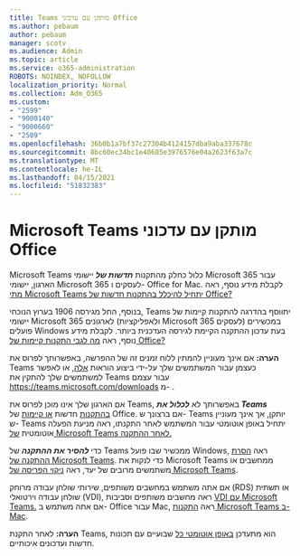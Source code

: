 ```yaml
---
title: Teams מותקן עם עדכוני Office
ms.author: pebaum
author: pebaum
manager: scotv
ms.audience: Admin
ms.topic: article
ms.service: o365-administration
ROBOTS: NOINDEX, NOFOLLOW
localization_priority: Normal
ms.collection: Adm_O365
ms.custom:
- "2599"
- "9000140"
- "9000660"
- "2509"
ms.openlocfilehash: 36b0b1a7bf37c27304b4124157dba9aba337678c
ms.sourcegitcommit: 8bc60ec34bc1e40685e3976576e04a2623f63a7c
ms.translationtype: MT
ms.contentlocale: he-IL
ms.lasthandoff: 04/15/2021
ms.locfileid: "51832383"
---
```

# <a name="microsoft-teams-installed-with-office-updates"></a>Microsoft Teams מותקן עם עדכוני Office

Microsoft Teams כלול כחלק מהתקנות ***חדשות של*** יישומי Microsoft 365 עבור הארגון, יישומי Microsoft 365 לעסקים ו- Office for Mac. לקבלת מידע נוסף, ראה [מתי Microsoft Teams יתחיל להיכלל בהתקנות חדשות של Office?](https://docs.microsoft.com/deployoffice/teams-install#when-will-microsoft-teams-start-being-included-with-new-installations-of-microsoft-365-apps)

בנוסף, החל מגירסה 1906 בערוץ הנוכחי, Teams  יתווסף בהדרגה להתקנות קיימות של יישומי Microsoft 365 לארגונים (ולאפליקציות Microsoft 365 לעסקים) במכשירים פועלים Windows בעת עדכון ההתקנה הקיימת לגירסה העדכנית ביותר. לקבלת מידע נוסף, ראה [מה לגבי התקנות קיימות של Office?](https://docs.microsoft.com/deployoffice/teams-install#what-about-existing-installations-of-microsoft-365-apps)

**הערה:** אם אינך מעוניין להמתין ללוח זמנים זה של ההפרשה, באפשרותך לפרוס את Teams כעצמן עבור המשתמשים שלך על-ידי ביצוע הוראות [אלה](https://docs.microsoft.com/MicrosoftTeams/msi-deployment), או לאפשר למשתמשים שלך להתקין את Teams עבור עצמם https://teams.microsoft.com/downloads מ- .

אם הארגון שלך אינו מוכן לפרוס את Teams, באפשרותך לא ***לכלול את Teams*** [בהתקנות](https://docs.microsoft.com/deployoffice/teams-install#how-to-exclude-microsoft-teams-from-new-installations-of-microsoft-365-apps) חדשות [או קיימות](https://docs.microsoft.com/deployoffice/teams-install#use-group-policy-to-control-the-installation-of-microsoft-teams) של Office. אם ברצונך ש- Teams יותקן, אך אינך מעוניין ש- Teams יתחיל באופן אוטומטי עבור המשתמש לאחר התקנתו, ראה מניעת הפעלה אוטומטית [של Microsoft Teams לאחר ההתקנה.](https://docs.microsoft.com/deployoffice/teams-install#use-group-policy-to-prevent-microsoft-teams-from-starting-automatically-after-installation)

כדי ***להסיר את ההתקנה*** של Teams ממכשיר שבו פועל Windows, ראה [הסרת ההתקנה של Microsoft Teams](https://support.office.com/article/uninstall-microsoft-teams-3b159754-3c26-4952-abe7-57d27f5f4c81). כדי לנקות את Microsoft Teams ממחשבים או משתמשים מרובים של יעד, ראה [ניקוי הפריסה של Microsoft Teams](https://docs.microsoft.com/microsoftteams/scripts/powershell-script-teams-deployment-clean-up).

אם אתה משתמש במחשבים משותפים, שירותי שולחן עבודה מרוחק (RDS) או תשתית שולחן עבודה וירטואלי (VDI), ראה מחשבים משותפים וסביבות [VDI עם Microsoft Teams.](https://docs.microsoft.com/deployoffice/teams-install#shared-computer-and-vdi-environments-with-microsoft-teams) אם אתה משתמש ב- Office עבור Mac, ראה [התקנות Microsoft Teams ב- Mac](https://docs.microsoft.com/deployoffice/teams-install#microsoft-teams-installations-on-a-mac).

**הערה:** לאחר התקנת Teams, הוא מתעדכן [באופן אוטומטי כל](https://docs.microsoft.com/deployoffice/teams-install#feature-and-quality-updates-for-microsoft-teams) שבועיים עם תכונות חדשות ועדכונים איכותיים. 